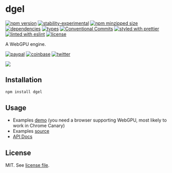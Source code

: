 # dgel

[![npm version](https://img.shields.io/npm/v/dgel)](https://www.npmjs.com/package/dgel)
[![stability-experimental](https://img.shields.io/badge/stability-experimental-orange.svg)](https://www.npmjs.com/package/dgel)
[![npm minzipped size](https://img.shields.io/bundlephobia/minzip/dgel)](https://bundlephobia.com/package/dgel)
[![dependencies](https://img.shields.io/librariesio/release/npm/dgel)](https://github.com/dmnsgn/dgel/blob/main/package.json)
[![types](https://img.shields.io/npm/types/dgel)](https://github.com/microsoft/TypeScript)
[![Conventional Commits](https://img.shields.io/badge/Conventional%20Commits-1.0.0-fa6673.svg)](https://conventionalcommits.org)
[![styled with prettier](https://img.shields.io/badge/styled_with-Prettier-f8bc45.svg?logo=prettier)](https://github.com/prettier/prettier)
[![linted with eslint](https://img.shields.io/badge/linted_with-ES_Lint-4B32C3.svg?logo=eslint)](https://github.com/eslint/eslint)
[![license](https://img.shields.io/github/license/dmnsgn/dgel)](https://github.com/dmnsgn/dgel/blob/main/LICENSE.md)

A WebGPU engine.

[![paypal](https://img.shields.io/badge/donate-paypal-informational?logo=paypal)](https://paypal.me/dmnsgn)
[![coinbase](https://img.shields.io/badge/donate-coinbase-informational?logo=coinbase)](https://commerce.coinbase.com/checkout/56cbdf28-e323-48d8-9c98-7019e72c97f3)
[![twitter](https://img.shields.io/twitter/follow/dmnsgn?style=social)](https://twitter.com/dmnsgn)

![](screenshot.jpg)

## Installation

```bash
npm install dgel
```

## Usage

- Examples [demo](https://dmnsgn.github.io/dgel/) (you need a browser supporting WebGPU, most likely to work in Chrome Canary)
- Examples [source](examples/)
- [API Docs](https://dmnsgn.github.io/dgel/docs/)

## License

MIT. See [license file](https://github.com/dmnsgn/dgel/blob/main/LICENSE.md).
